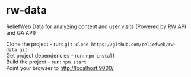 # rw-data 

ReliefWeb Data for analyzing content and user visits (Powered by RW API and GA API)

Clone the project - run: `git clone https://github.com/reliefweb/rw-data.git`  
Get project dependencies - run: `npm install`  
Build the project - run: `npm start`    
Point your browser to [http://localhost:9000/](http://localhost:9000/ )
